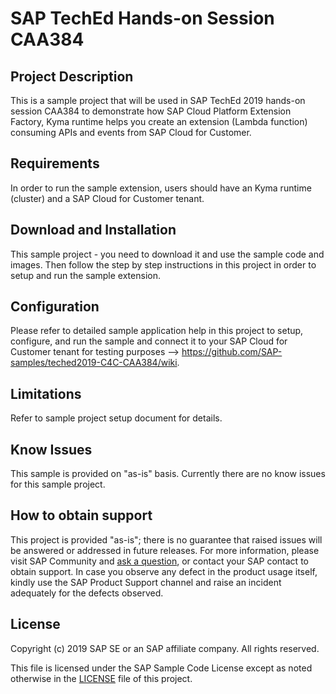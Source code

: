 # SAP TechEd Hands-on Session CAA384

## Project Description
This is a sample project that will be used in SAP TechEd 2019 hands-on session CAA384 to demonstrate how SAP Cloud Platform Extension Factory, Kyma runtime helps you create an extension (Lambda function) consuming APIs and events from SAP Cloud for Customer. 

## Requirements
In order to run the sample extension, users should have an Kyma runtime (cluster) and a SAP Cloud for Customer tenant.

## Download and Installation
This sample project - you need to download it and use the sample code and images. Then follow the step by step instructions in this project in order to setup and run the sample extension.

## Configuration
Please refer to detailed sample application help in this project to setup, configure, and run the sample and connect it to your SAP Cloud for Customer tenant for testing purposes --> https://github.com/SAP-samples/teched2019-C4C-CAA384/wiki.

## Limitations
Refer to sample project setup document for details.

## Know Issues
This sample is provided on "as-is" basis. Currently there are no know issues for this sample project.

## How to obtain support
This project is provided "as-is"; there is no guarantee that raised issues will be answered or addressed in future releases. For more information, please visit SAP Community and [ask a question](https://answers.sap.com/questions/ask.html), or contact your SAP contact to obtain support. In case you observe any defect in the product usage itself, kindly use the SAP Product Support channel and raise an incident adequately for the defects observed.

## License
Copyright (c) 2019 SAP SE or an SAP affiliate company. All rights reserved.

This file is licensed under the SAP Sample Code License except as noted otherwise in the [LICENSE](LICENSE) file of this project.
